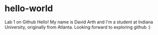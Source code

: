 # hello-world
Lab 1 on Github
Hello! My name is David Arth and I'm a student at Indiana University, originally from Atlanta. Looking forward to exploring github :)
